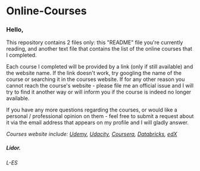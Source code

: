 # Online-Courses
### Hello,

This repository contains 2 files only: this "README" file you're currently reading, and another text file that contains the list of the online courses that I completed.

Each course I completed will be provided by a link (only if still available) and the website name. If the link doesn't work, try googling the name of the course or searching it in the courses website. If for any other reason you cannot reach the course's website - please file me an official issue and I will try to find it another way or will inform you if the course is indeed no longer available. 

If you have any more questions regarding the courses, or would like a personal / professional opinion on them - feel free to submit a request about it via the email address that appears on my profile and I will gladly answer.


_Courses website include: [Udemy](https://www.udemy.com/), [Udacity](https://www.udacity.com/), [Coursera](https://www.coursera.org/), [Databricks](https://databricks.com/learn), [edX](https://www.edx.org/)_

##### Lidor.
###### L-ES

